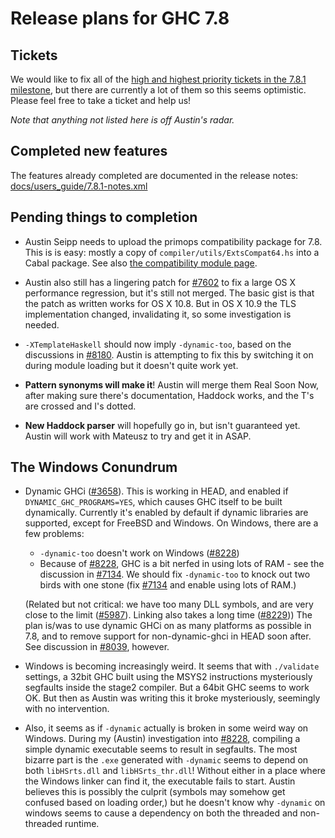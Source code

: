 # Release plans for GHC 7.8

## Tickets


We would like to fix all of the [ high and highest priority tickets in the 7.8.1 milestone](http://ghc.haskell.org/trac/ghc/query?priority=highest&priority=high&status=infoneeded&status=merge&status=new&status=patch&milestone=7.8.1&col=id&col=summary&col=status&col=type&col=priority&col=milestone&col=component&order=priority), but there are currently a lot of them so this seems optimistic. Please feel free to take a ticket and help us!

*Note that anything not listed here is off Austin's radar.*

## Completed new features


The features already completed are documented in the release notes:
[docs/users_guide/7.8.1-notes.xml](/trac/ghc/browser/ghc/docs/users_guide/7.8.1-notes.xml)

## Pending things to completion

- Austin Seipp needs to upload the primops compatibility package for 7.8. This is is easy: mostly a copy of `compiler/utils/ExtsCompat64.hs` into a Cabal package. See also [ the compatibility module page](http://www.haskell.org/haskellwiki/Compatibility_Modules).

- Austin also still has a lingering patch for [\#7602](https://gitlab.haskell.org//ghc/ghc/issues/7602) to fix a large OS X performance regression, but it's still not merged. The basic gist is that the patch as written works for OS X 10.8. But in OS X 10.9 the TLS implementation changed, invalidating it, so some investigation is needed.

- `-XTemplateHaskell` should now imply `-dynamic-too`, based on the discussions in [\#8180](https://gitlab.haskell.org//ghc/ghc/issues/8180). Austin is attempting to fix this by switching it on during module loading but it doesn't quite work yet.

- **Pattern synonyms will make it**! Austin will merge them Real Soon Now, after making sure there's documentation, Haddock works, and the T's are crossed and I's dotted.

- **New Haddock parser** will hopefully go in, but isn't guaranteed yet. Austin will work with Mateusz to try and get it in ASAP.

## The Windows Conundrum

- Dynamic GHCi ([\#3658](https://gitlab.haskell.org//ghc/ghc/issues/3658)). This is working in HEAD, and enabled if `DYNAMIC_GHC_PROGRAMS=YES`, which causes GHC itself to be built dynamically. Currently it's enabled by default if dynamic libraries are supported, except for FreeBSD and Windows.
  On Windows, there are a few problems:

  - `-dynamic-too` doesn't work on Windows ([\#8228](https://gitlab.haskell.org//ghc/ghc/issues/8228))
  - Because of [\#8228](https://gitlab.haskell.org//ghc/ghc/issues/8228), GHC is a bit nerfed in using lots of RAM - see the discussion in [\#7134](https://gitlab.haskell.org//ghc/ghc/issues/7134). We should fix `-dynamic-too` to knock out two birds with one stone (fix [\#7134](https://gitlab.haskell.org//ghc/ghc/issues/7134) and enable using lots of RAM.)

  (Related but not critical: we have too many DLL symbols, and are very close to the limit ([\#5987](https://gitlab.haskell.org//ghc/ghc/issues/5987)). Linking also takes a long time ([\#8229](https://gitlab.haskell.org//ghc/ghc/issues/8229)))
  The plan is/was to use dynamic GHCi on as many platforms as possible in 7.8, and to remove support for non-dynamic-ghci in HEAD soon after. See discussion in [\#8039](https://gitlab.haskell.org//ghc/ghc/issues/8039), however.

- Windows is becoming increasingly weird. It seems that with `./validate` settings, a 32bit GHC built using the MSYS2 instructions mysteriously segfaults inside the stage2 compiler. But a 64bit GHC seems to work OK. But then as Austin was writing this it broke mysteriously, seemingly with no intervention.

- Also, it seems as if `-dynamic` actually is broken in some weird way on Windows. During my (Austin) investigation into [\#8228](https://gitlab.haskell.org//ghc/ghc/issues/8228), compiling a simple dynamic executable seems to result in segfaults. The most bizarre part is the `.exe` generated with `-dynamic` seems to depend on both `libHSrts.dll` and `libHSrts_thr.dll`! Without either in a place where the Windows linker can find it, the executable fails to start. Austin believes this is possibly the culprit (symbols may somehow get confused based on loading order,) but he doesn't know why `-dynamic` on windows seems to cause a dependency on both the threaded and non-threaded runtime.
